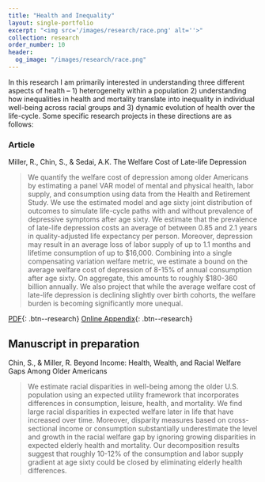 ```yaml
---
title: "Health and Inequality"
layout: single-portfolio
excerpt: "<img src='/images/research/race.png' alt=''>"
collection: research
order_number: 10
header:
  og_image: "/images/research/race.png"
---
```


In this research I am primarily interested in understanding three different aspects of health – 1) heterogeneity within a population 2) understanding how inequalities in health and mortality translate into inequality in individual well-being across racial groups and 3) dynamic evolution of health over the life-cycle. Some specific research projects in these directions are as follows:

### Article

Miller, R., Chin, S., & Sedai, A.K. The Welfare Cost of Late-life Depression

> We quantify the welfare cost of depression among older Americans by estimating a panel VAR model of mental and physical health, labor supply, and consumption using data from the Health and Retirement Study. We use the estimated model and age sixty joint distribution of outcomes to simulate life-cycle paths with and without prevalence of depressive symptoms after age sixty. We estimate that the prevalence of late-life depression costs an average of between 0.85 and 2.1 years in quality-adjusted life expectancy per person. Moreover, depression may result in an average loss of labor supply of up to 1.1 months and lifetime consumption of up to $16,000. Combining into a single compensating variation welfare metric, we estimate a bound on the average welfare cost of depression of 8-15% of annual consumption after age sixty. On aggregate, this amounts to roughly $180-360 billion annually. We also project that while the average welfare cost of late-life depression is declining slightly over birth cohorts, the welfare burden is becoming significantly more unequal.

[PDF](/files/pdf/research/Welfare_Cost_Late-life_Depression.pdf){: .btn--research} [Online Appendix](/files/pdf/research/Depression_Online_Appx.pdf){: .btn--research}

## Manuscript in preparation

Chin, S., & Miller, R. Beyond Income: Health, Wealth, and Racial Welfare Gaps Among Older Americans

> We estimate racial disparities in well-being among the older U.S. population using an expected utility framework that incorporates differences in consumption, leisure, health, and mortality. We find large racial disparities in expected welfare later in life that have increased over time. Moreover, disparity measures based on cross-sectional income or consumption substantially underestimate the level and growth in the racial welfare gap by ignoring growing disparities in expected elderly health and mortality. Our decomposition results suggest that roughly 10-12% of the consumption and labor supply gradient at age sixty could be closed by eliminating elderly health differences.
